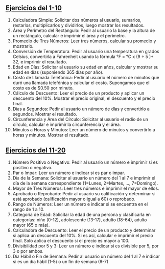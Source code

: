 ## [Ejercicios del 1-10](./1-10/)

1. Calculadora Simple: Solicitar dos números al usuario, sumarlos, restarlos,
multiplicarlos y dividirlos, luego mostrar los resultados.
2. Área y Perímetro del Rectángulo: Pedir al usuario la base y la altura de un
rectángulo, calcular e imprimir el área y el perímetro.
3. Promedio de Tres Números: Leer tres números, calcular su promedio y
mostrarlo.
4. Conversión de Temperatura: Pedir al usuario una temperatura en grados
Celsius, convertirla a Fahrenheit usando la fórmula °F = °C x (9 ÷ 5 )+ 32, e
imprimir el resultado.
5. Edad en Días: Solicitar al usuario su edad en años, calcular y mostrar su
edad en días (suponiendo 365 días por año).
6. Costo de Llamada Telefónica: Pedir al usuario el número de minutos que
duró una llamada telefónica y calcular el costo. Supongamos que el costo es
de $0.50 por minuto.
7. Cálculo de Descuento: Leer el precio de un producto y aplicar un descuento
del 10%. Mostrar el precio original, el descuento y el precio final.
8. Días a Segundos: Pedir al usuario un número de días y convertirlo a
segundos. Mostrar el resultado.
9. Circunferencia y Área del Círculo: Solicitar al usuario el radio de un círculo,
calcular e imprimir la circunferencia y el área.
10. Minutos a Horas y Minutos: Leer un número de minutos y convertirlo a
horas y minutos. Mostrar el resultado.

## [Ejercicios del 11-20](./11-20/)

1. Número Positivo o Negativo: Pedir al usuario un número e
imprimir si es positivo o negativo.
2. Par o Impar: Leer un número e indicar si es par o impar.
3. Día de la Semana: Solicitar al usuario un número del 1 al 7 e
imprimir el día de la semana correspondiente (1=Lunes,
2=Martes, ..., 7=Domingo).
4. Mayor de Tres Números: Leer tres números e imprimir el
mayor de ellos.
5. Aprobado o Reprobado: Pedir al usuario su calificación y
determinar si está aprobado (calificación mayor o igual a 60)
o reprobado.
6. Rango de Números: Leer un número e indicar si se encuentra
en el rango de 1 a 10.
7. Categoría de Edad: Solicitar la edad de una persona y
clasificarla en categorías: niño (0-12), adolescente (13-17),
adulto (18-64), adulto mayor (65 o más).
8. Calculadora de Descuento: Leer el precio de un producto y
determinar si aplica un descuento del 10%. Si es así, calcular e
imprimir el precio final. Solo aplica el descuento si el precio es
mayor a 100.
9. Divisibilidad por 5 y 3: Leer un número e indicar si es divisible
por 5, por 3 o por ambos.
10. Día Hábil o Fin de Semana: Pedir al usuario un número del
1 al 7 e indicar si es un día hábil (1-5) o un fin de semana (6-7)